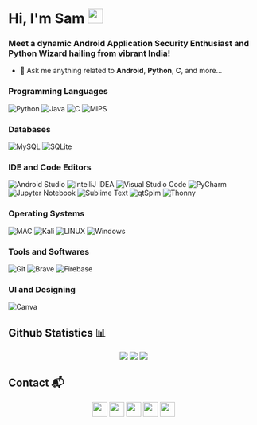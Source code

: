 # Hi, I'm Sam <img width="30px" height="30px" src="https://media.tenor.com/images/3b388fe03da271d2674faf85eb7c3fcd/tenor.gif" />
### Meet a dynamic Android Application Security Enthusiast and Python Wizard hailing from vibrant India!

- 💬 Ask me anything related to **Android**, **Python**, **C**, and more...

### Programming Languages

![Python](https://img.shields.io/badge/python-3670A0?style=for-the-badge&logo=python&logoColor=ffdd54) ![Java](https://img.shields.io/badge/java-%23ED8B00.svg?style=for-the-badge&logo=java&logoColor=white) ![C](https://img.shields.io/badge/c-%2300599C.svg?style=for-the-badge&logo=c&logoColor=white) ![MIPS](https://img.shields.io/badge/MIPS-8A2BE2.svg?style=for-the-badge)

### Databases

![MySQL](https://img.shields.io/badge/MySQL-00000F?style=for-the-badge&logo=mysql&logoColor=white) ![SQLite](https://img.shields.io/badge/sqlite-%2307405e.svg?style=for-the-badge&logo=sqlite&logoColor=white)

### IDE and Code Editors

![Android Studio](https://img.shields.io/badge/Android%20Studio-3DDC84.svg?style=for-the-badge&logo=android-studio&logoColor=white) ![IntelliJ IDEA](https://img.shields.io/badge/IntelliJIDEA-000000.svg?style=for-the-badge&logo=intellij-idea&logoColor=white) ![Visual Studio Code](https://img.shields.io/badge/Visual%20Studio%20Code-0078d7.svg?style=for-the-badge&logo=visual-studio-code&logoColor=white) ![PyCharm](https://img.shields.io/badge/pycharm-143?style=for-the-badge&logo=pycharm&logoColor=black&color=black&labelColor=green) ![Jupyter Notebook](https://img.shields.io/badge/jupyter-%23FA0F00.svg?style=for-the-badge&logo=jupyter&logoColor=white) ![Sublime Text](https://img.shields.io/badge/sublime_text-%23575757.svg?style=for-the-badge&logo=sublime-text&logoColor=important) ![qtSpim](https://img.shields.io/badge/qtSpim-8A2BE2?style=for-the-badge) ![Thonny](https://img.shields.io/badge/thonny-%23575757.svg?style=for-the-badge&logo=thonny&logoColor=important) 

### Operating Systems 

![MAC](https://img.shields.io/badge/Mac-000000?style=for-the-badge&logo=macOS&logoColor=white) ![Kali](https://img.shields.io/badge/Kali-557C94.svg?style=for-the-badge&logo=kali-linux&logoColor=black) ![LINUX](https://img.shields.io/badge/Linux-FCC624?style=for-the-badge&logo=linux&logoColor=black) ![Windows](https://img.shields.io/badge/Windows-0078D6?style=for-the-badge&logo=windows&logoColor=red)

### Tools and Softwares

![Git](https://img.shields.io/badge/git-%23F05033.svg?style=for-the-badge&logo=git&logoColor=white) ![Brave](https://img.shields.io/badge/brave-%FB542B.svg?style=for-the-badge&logo=brave) ![Firebase](https://img.shields.io/badge/firebase-%23039BE5.svg?style=for-the-badge&logo=firebase)

### UI and Designing

![Canva](https://img.shields.io/badge/Canva-%2300C4CC.svg?style=for-the-badge&logo=Canva&logoColor=white) 

## Github Statistics :bar_chart:
<p align="center">
<img src="https://github-readme-stats.vercel.app/api?username=sam-mg&hide_border=false&show_icons=true&theme=transparent&hide=issues&rank_icon=github&cache_seconds=21600"/>
<img src="https://github-readme-streak-stats.herokuapp.com/?user=sam-mg&hide_border=false&show_icons=true&theme=transparent&cache_seconds=21600"/>
<img src="https://github-readme-stats.vercel.app/api/top-langs/?username=sam-mg&hide_border=false&show_icons=true&theme=transparent&cache_seconds=21600"/>
<!-- <img src="https://github-readme-stats.vercel.app/api/wakatime?username=sam-mg"/> -->
</p>

## Contact :mailbox_with_mail:
<p align="center">
<a href="https://x.com/sam_mg_"><img src="https://img.shields.io/badge/X-000000?style=for-the-badge&logo=x&logoColor=white" height="30" align="center"/></a>
<a href="https://linkedin.com/in/sam-mg-/"><img src="https://img.shields.io/badge/LinkedIn-0077B5?style=for-the-badge&logo=linkedin&logoColor=white" height="30" align="center" /></a>
<a href="https://instagram.com/sam.mg__/" target="blank"><img align="center" src="https://img.shields.io/badge/Instagram-E4405F?style=for-the-badge&logo=instagram&logoColor=white" height="30" /></a>
<a href="https://discordapp.com/users/821692500670021652" target="blank"><img align="center" src="https://img.shields.io/badge/Discord-5865F2?style=for-the-badge&logo=discord&logoColor=white" height="30" /></a>
<a href="mailto:sammgharish@gmail.com" target="blank"><img align="center" src="https://img.shields.io/badge/Gmail-D14836?style=for-the-badge&logo=gmail&logoColor=white" height="30"/></a>
</p>